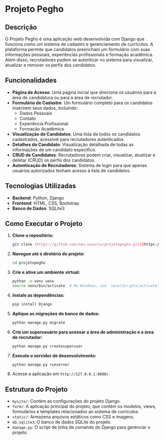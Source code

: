 # Projeto Pegho

## Descrição

O Projeto Pegho é uma aplicação web desenvolvida com Django que funciona como um sistema de cadastro e gerenciamento de currículos. A plataforma permite que candidatos preencham um formulário com suas informações pessoais, experiências profissionais e formação acadêmica. Além disso, recrutadores podem se autenticar no sistema para visualizar, atualizar e remover os perfis dos candidatos.

## Funcionalidades

* **Página de Acesso**: Uma página inicial que direciona os usuários para a área de candidatura ou para a área de recrutador.
* **Formulário de Cadastro**: Um formulário completo para os candidatos inserirem seus dados, incluindo:
    * Dados Pessoais
    * Contato
    * Experiência Profissional
    * Formação Acadêmica
* **Visualização de Candidatos**: Uma lista de todos os candidatos cadastrados, acessível para recrutadores autenticados.
* **Detalhes do Candidato**: Visualização detalhada de todas as informações de um candidato específico.
* **CRUD de Candidatos**: Recrutadores podem criar, visualizar, atualizar e deletar (CRUD) os perfis dos candidatos.
* **Autenticação de Recrutadores**: Sistema de login para que apenas usuários autorizados tenham acesso à lista de candidatos.

## Tecnologias Utilizadas

* **Backend**: Python, Django
* **Frontend**: HTML, CSS, Bootstrap
* **Banco de Dados**: SQLite3

## Como Executar o Projeto

1.  **Clone o repositório:**
    ```bash
    git clone [https://github.com/seu-usuario/projetopegho.git](https://github.com/seu-usuario/projetopegho.git)
    ```
2.  **Navegue até o diretório do projeto:**
    ```bash
    cd projetopegho
    ```
3.  **Crie e ative um ambiente virtual:**
    ```bash
    python -m venv venv
    source venv/bin/activate  # No Windows, use `venv\Scripts\activate`
    ```
4.  **Instale as dependências:**
    ```bash
    pip install Django
    ```
5.  **Aplique as migrações do banco de dados:**
    ```bash
    python manage.py migrate
    ```
6.  **Crie um superusuário para acessar a área de administração e a área de recrutador:**
    ```bash
    python manage.py createsuperuser
    ```
7.  **Execute o servidor de desenvolvimento:**
    ```bash
    python manage.py runserver
    ```
8.  Acesse a aplicação em `http://127.0.0.1:8000/`.

## Estrutura do Projeto

* `mysite/`: Contém as configurações do projeto Django.
* `form/`: A aplicação principal do projeto, que contém os modelos, views, formulários e templates relacionados ao sistema de currículos.
* `static/`: Armazena arquivos estáticos como CSS e imagens.
* `db.sqlite3`: O banco de dados SQLite do projeto.
* `manage.py`: O script de linha de comando do Django para gerenciar o projeto.
